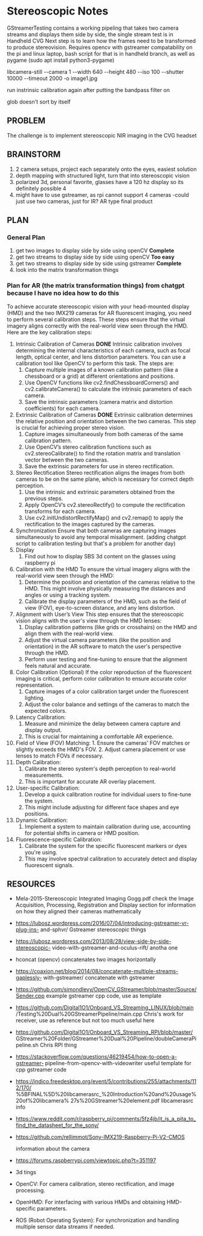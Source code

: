 # Stereoscopic Notes

GStreamerTesting contains a working pipeling that takes two camera streams and displays them side by side, the single stream test is in Handheld CVG 
Next step is to learn how the frames need to be transformed to produce stereovision. Requires opencv with gstreamer compatability on the pi and linux laptop, bash script for that is in handheld branch, as well as pygame (sudo apt install python3-pygame)

libcamera-still --camera 1 --width 640 --height 480 --iso 100 --shutter 10000 --timeout 2000 -o image1.jpg

run instrinsic calibration again after putting the bandpass filter on

glob doesn't sort by itself

## PROBLEM

The challenge is to implement stereoscopic NIR imaging in the CVG headset

## BRAINSTORM
1. 2 camera setups, project each separately onto the eyes, easiest solution
2. depth mapping with structured light, turn that into stereoscopic vision
3. polarized 3d, personal favorite, glasses have a 120 hz display so its definitely possible 4
4. might have to use gstreamer, as rpi cannot support 4 cameras -could just use two cameras, just for IR? AR type final product

## PLAN

### General Plan
1. get two images to display side by side using openCV **Complete**
2. get two streams to display side by side using openCV **Too easy**
3. get two streams to display side by side using gstreamer **Complete**
4. look into the matrix transformation things

### Plan for AR (the matrix transformation things) from chatgpt because I have no idea how to do this

To achieve accurate stereoscopic vision with your head-mounted display (HMD) and the two IMX219 cameras for AR fluorescent imaging, you need to 
perform several calibration steps. These steps ensure that the virtual imagery aligns correctly with the real-world view seen through the HMD. Here 
are the key calibration steps:

1. Intrinsic Calibration of Cameras **DONE**
Intrinsic calibration involves determining the internal characteristics of each camera, such as focal length, optical center, and lens distortion
parameters. You can use a calibration tool like OpenCV to perform this task. The steps are:
	1. Capture multiple images of a known calibration pattern (like a chessboard or a grid) at different orientations and positions.
	2. Use OpenCV functions like cv2.findChessboardCorners() and cv2.calibrateCamera() to calculate the intrinsic parameters of each camera.
	3. Save the intrinsic parameters (camera matrix and distortion coefficients) for each camera.
2. Extrinsic Calibration of Cameras **DONE**
Extrinsic calibration determines the relative position and orientation between the two cameras. This step is crucial for achieving proper stereo 
vision.
	1. Capture images simultaneously from both cameras of the same calibration pattern.
	2. Use OpenCV’s stereo calibration functions such as cv2.stereoCalibrate() to find the rotation matrix and translation vector between the two cameras.
	3. Save the extrinsic parameters for use in stereo rectification.
3. Stereo Rectification
Stereo rectification aligns the images from both cameras to be on the same plane, which is necessary for correct depth perception.
	1. Use the intrinsic and extrinsic parameters obtained from the previous steps.
	2. Apply OpenCV’s cv2.stereoRectify() to compute the rectification transforms for each camera.
	3. Use cv2.initUndistortRectifyMap() and cv2.remap() to apply the rectification to the images captured by the cameras.
4. Synchronization
Ensure that both cameras are capturing images simultaneously to avoid any temporal misalignment. (adding chatgpt script to calibration testing but that's a problem for another day)
5. Display
   	1. Find out how to display SBS 3d content on the glasses using raspberry pi
7. Calibration with the HMD
To ensure the virtual imagery aligns with the real-world view seen through the HMD:
	1. Determine the position and orientation of the cameras relative to the HMD. This might involve physically measuring the distances and angles or using a tracking system.
	2. Calibrate the display parameters of the HMD, such as the field of view (FOV), eye-to-screen distance, and any lens distortion.
8. Alignment with User’s View
This step ensures that the stereoscopic vision aligns with the user's view through the HMD lenses:
	1. Display calibration patterns (like grids or crosshairs) on the HMD and align them with the real-world view.
	1. Adjust the virtual camera parameters (like the position and orientation) in the AR software to match the user's perspective through the HMD.
	1. Perform user testing and fine-tuning to ensure that the alignment feels natural and accurate.
9. Color Calibration (Optional)
If the color reproduction of the fluorescent imaging is critical, perform color calibration to ensure accurate color representation.
	1. Capture images of a color calibration target under the fluorescent lighting.
	2. Adjust the color balance and settings of the cameras to match the expected colors.
10. Latency Calibration:
	1. Measure and minimize the delay between camera capture and display output.
	2. This is crucial for maintaining a comfortable AR experience.
 11. Field of View (FOV) Matching:
	1. Ensure the cameras' FOV matches or slightly exceeds the HMD's FOV.
	2. Adjust camera placement or use lenses to match FOVs if necessary.
12. Depth Calibration:
	1. Calibrate the stereo system's depth perception to real-world measurements.
	2. This is important for accurate AR overlay placement.
13. User-specific Calibration:
	1. Develop a quick calibration routine for individual users to fine-tune the system.
	2. This might include adjusting for different face shapes and eye positions.
14. Dynamic Calibration:
	1. Implement a system to maintain calibration during use, accounting for potential shifts in camera or HMD position.
15. Fluorescence-specific Calibration:
	1. Calibrate the system for the specific fluorescent markers or dyes you're using.
	2. This may involve spectral calibration to accurately detect and display fluorescent signals.

## RESOURCES
- Mela-2015-Stereoscopic Integrated Imaging Gogg.pdf
	check the Image Acquisition, Processing, Registration and Display 
 	section for information on how they aligned their cameras mathematically
- https://lubosz.wordpress.com/2016/07/04/introducing-gstreamer-vr-plug-ins-
and-sphvr/
	Gstreamer stereoscopic things
- https://lubosz.wordpress.com/2013/08/28/view-side-by-side-stereoscopic-
video-with-gstreamer-and-oculus-rift/
	anotha one
- hconcat (opencv) concatenates two images horizontally
- https://coaxion.net/blog/2014/08/concatenate-multiple-streams-gaplessly-
with-gstreamer/
	concatenate with gstreamer
- https://github.com/simondlevy/OpenCV_GStreamer/blob/master/Source/Sender.cpp
	example gstreamer cpp code, use as template
- https://github.com/Digital1O1/Onboard_VS_Streaming_LINUX/blob/main
/Testing%20Dual%20GStreamerPipeline/main.cpp
	Chris's work for receiver, use as reference but not too much useful here
- https://github.com/Digital1O1/Onboard_VS_Streaming_RPI/blob/master/
GStreamer%20Folder/GStreamer%20Dual%20Pipeline/doubleCameraPipeline.sh
	Chris RPI thing
- https://stackoverflow.com/questions/46219454/how-to-open-a-gstreamer-
pipeline-from-opencv-with-videowriter
	useful template for cpp gstreamer code
- https://indico.freedesktop.org/event/5/contributions/255/attachments/112/170/
%5BFINAL%5D%20libcamerasrc_%20Introduction%20and%20usage%20of%20libcamera%
27s%20GStreamer%20element.pdf
	libcamerasrc info
- https://www.reddit.com/r/raspberry_pi/comments/5fz4jb/it_is_a_pita_to_find_the_datasheet_for_the_sony/
- https://github.com/rellimmot/Sony-IMX219-Raspberry-Pi-V2-CMOS

  	information about the camera
- https://forums.raspberrypi.com/viewtopic.php?t=351197
- 	3d tings
- OpenCV: For camera calibration, stereo rectification, and image processing.
- OpenHMD: For interfacing with various HMDs and obtaining HMD-specific parameters.
- ROS (Robot Operating System): For synchronization and handling multiple sensor data streams if needed.
